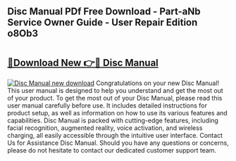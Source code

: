 ## Disc Manual PDf Free Download - Part-aNb Service Owner Guide - User Repair Edition o8Ob3

# <h2><a href="http://bc19491.oget.top/?id=Disc+Manual">🔗Download New 👉🔴 Disc Manual</a></h2>

[![Disc Manual new download](https://i.imgur.com/5g1atiW.png)](http://bc19491.oget.top/?id=Disc+Manual)
Congratulations on your new Disc Manual! This user manual is designed to help you understand and get the most out of your product. To get the most out of your Disc Manual, please read this user manual carefully before use. It includes detailed instructions for product setup, as well as information on how to use its various features and capabilities. Disc Manual is packed with cutting-edge features, including facial recognition, augmented reality, voice activation, and wireless charging, all easily accessible through the intuitive user interface. Contact Us for Assistance Disc Manual. Should you have any questions or concerns, please do not hesitate to contact our dedicated customer support team.
